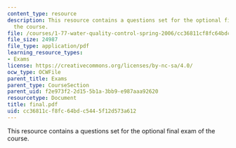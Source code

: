```yaml
---
content_type: resource
description: This resource contains a questions set for the optional final exam of
  the course.
file: /courses/1-77-water-quality-control-spring-2006/cc36811cf8fc64bdc5445f12d573a612_final.pdf
file_size: 24987
file_type: application/pdf
learning_resource_types:
- Exams
license: https://creativecommons.org/licenses/by-nc-sa/4.0/
ocw_type: OCWFile
parent_title: Exams
parent_type: CourseSection
parent_uid: f2e973f2-2d15-5b1a-3bb9-e987aaa92620
resourcetype: Document
title: final.pdf
uid: cc36811c-f8fc-64bd-c544-5f12d573a612
---
```

This resource contains a questions set for the optional final exam of the course.